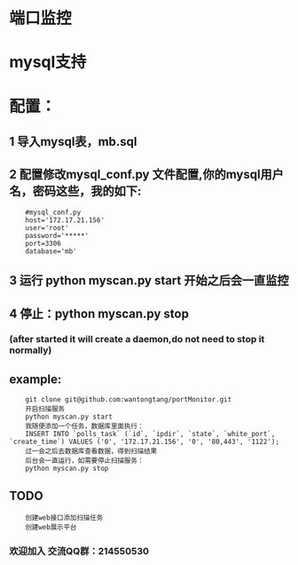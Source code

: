 # 端口监控
# mysql支持
# 配置：
## 1 导入mysql表，mb.sql
## 2 配置修改mysql_conf.py 文件配置,你的mysql用户名，密码这些，我的如下:
        #mysql_conf.py 
        host='172.17.21.156'
        user='root'
        password='*****'
        port=3306
        database='mb'

## 3 运行 python myscan.py start  开始之后会一直监控
## 4 停止：python myscan.py stop
### (after started it will create a daemon,do not need to stop it normally)
## example:
        git clone git@github.com:wantongtang/portMonitor.git 
        开启扫描服务
        python myscan.py start 
        我随便添加一个任务，数据库里面执行：
        INSERT INTO `polls_task` (`id`, `ipdir`, `state`, `white_port`, `create_time`) VALUES ('0', '172.17.21.156', '0', '80,443', '1122');
        过一会之后去数据库查看数据，得到扫描结果
        后台会一直运行，如需要停止扫描服务：
        python myscan.py stop
## TODO
        创建web接口添加扫描任务
        创建web展示平台

### 欢迎加入 交流QQ群：214550530

